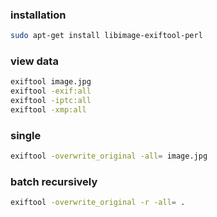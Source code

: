 ### installation
```sh
sudo apt-get install libimage-exiftool-perl
```

### view data
```sh
exiftool image.jpg
exiftool -exif:all
exiftool -iptc:all
exiftool -xmp:all
```

### single
```sh
exiftool -overwrite_original -all= image.jpg
```

### batch recursively
```sh
exiftool -overwrite_original -r -all= .
```